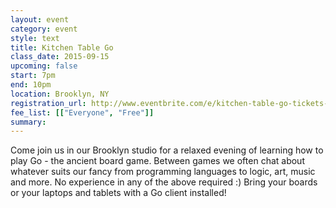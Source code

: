 ```yaml
---
layout: event
category: event
style: text
title: Kitchen Table Go
class_date: 2015-09-15
upcoming: false
start: 7pm
end: 10pm
location: Brooklyn, NY
registration_url: http://www.eventbrite.com/e/kitchen-table-go-tickets-18356793664
fee_list: [["Everyone", "Free"]]
summary: 
---
```


Come join us in our Brooklyn studio for a relaxed evening of learning
how to play Go - the ancient board game. Between games we often chat
about whatever suits our fancy from programming languages to logic,
art, music and more. No experience in any of the above required :)
Bring your boards or your laptops and tablets with a Go client
installed!
